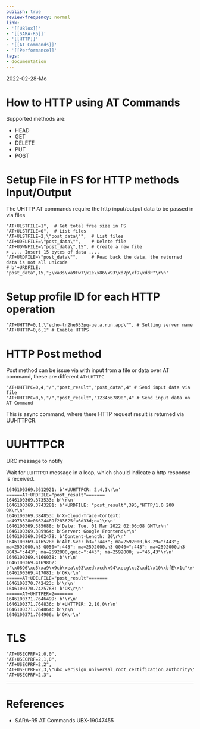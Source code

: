 ```yaml
---
publish: true
review-frequency: normal
link:
- '[[UBlox]]'
- '[[SARA-R5]]'
- '[[HTTP]]'
- '[[AT Commands]]'
- '[[Performance]]'
tags:
- documentation
---
```

2022-02-28-Mo

# How to HTTP using AT Commands
Supported methods are:
- HEAD
- GET
- DELETE
- PUT
- POST

# Setup File in FS for HTTP methods Input/Output
The UHTTP AT commands require the http input/output data to be passed in via files
```
"AT+ULSTFILE=1",  # Get total free size in FS
"AT+ULSTFILE=0",  # List files
"AT+ULSTFILE=2,\"post_data\"",  # List files
"AT+UDELFILE=\"post_data\"",    # Delete file
"AT+UDWNFILE=\"post_data\",15", # Create a new file
> .... Insert 15 bytes of data ....
"AT+URDFILE=\"post_data\"",     # Read back the data, the returned data is not all unicode
# b'+URDFILE: "post_data",15,";\xa3s\xa9Fw7\x1e\x86\x93\xd7p\xf9\xddP"\r\n'
```

# Setup profile ID for each HTTP operation
```
"AT+UHTTP=0,1,\"echo-ln2he653pq-ue.a.run.app\"", # Setting server name
"AT+UHTTP=0,6,1" # Enable HTTPS
```

# HTTP Post method
Post method can be issue via with input from a file or data over AT command, these are different `AT+UHTTPC`
```
"AT+UHTTPC=0,4,"/","post_result","post_data",4" # Send input data via file
"AT+UHTTPC=0,5,"/","post_result","1234567890",4" # Send input data on AT Command
```

This is async command, where there HTTP request result is returned via UUHTTPCR.

#  UUHTTPCR
URC message to notify

Wait for `UUHTTPCR` message in a loop, which should indicate a http response is received.
```
1646100369.3612921: b'+UUHTTPCR: 2,4,1\r\n'
======AT+URDFILE="post_result"=======
1646100369.373533: b'\r\n'
1646100369.3743281: b'+URDFILE: "post_result",395,"HTTP/1.0 200 OK\r\n'
1646100369.384853: b'X-Cloud-Trace-Context: ad4978328e06624489f283625fa6d33d;o=1\r\n'
1646100369.385688: b'Date: Tue, 01 Mar 2022 02:06:08 GMT\r\n'
1646100369.389964: b'Server: Google Frontend\r\n'
1646100369.3902478: b'Content-Length: 20\r\n'
1646100369.416528: b'Alt-Svc: h3=":443"; ma=2592000,h3-29=":443"; ma=2592000,h3-Q050=":443"; ma=2592000,h3-Q046=":443"; ma=2592000,h3-Q043=":443"; ma=2592000,quic=":443"; ma=2592000; v="46,43"\r\n'
1646100369.4166038: b'\r\n'
1646100369.4169862: b'\x08Q6\xc5\xa9\x9cb\xea\x03\xed\xcd\x94\xecg\xc2\xd1\x10\xbfE\x1c"\r\n'
1646100369.417081: b'OK\r\n'
======AT+UDELFILE="post_result"=======
1646100370.742423: b'\r\n'
1646100370.7425768: b'OK\r\n'
======AT+UHTTPER=2=======
1646100371.7646499: b'\r\n'
1646100371.764836: b'+UHTTPER: 2,10,0\r\n'
1646100371.764864: b'\r\n'
1646100371.764906: b'OK\r\n'
```

# TLS
```
"AT+USECPRF=2,0,0",
"AT+USECPRF=2,1,0",
"AT+USECPRF=2,2",
"AT+USECPRF=2,3,\"ubx_verisign_universal_root_certification_authority\"",
"AT+USECPRF=2,3",
```


---
# References
- SARA-R5 AT Commands UBX-19047455